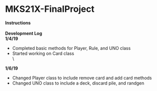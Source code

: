 # MKS21X-FinalProject
**Instructions**\
\
**Development Log**\
**1/4/19**
- Completed basic methods for Player, Rule, and UNO class
- Started working on Card class\
\

**1/6/19**
- Changed Player class to include remove card and add card methods
- Changed UNO class to include a deck, discard pile, and randgen
